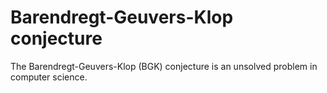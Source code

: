 # Barendregt-Geuvers-Klop conjecture


The Barendregt-Geuvers-Klop (BGK) conjecture is an unsolved problem in computer science.
